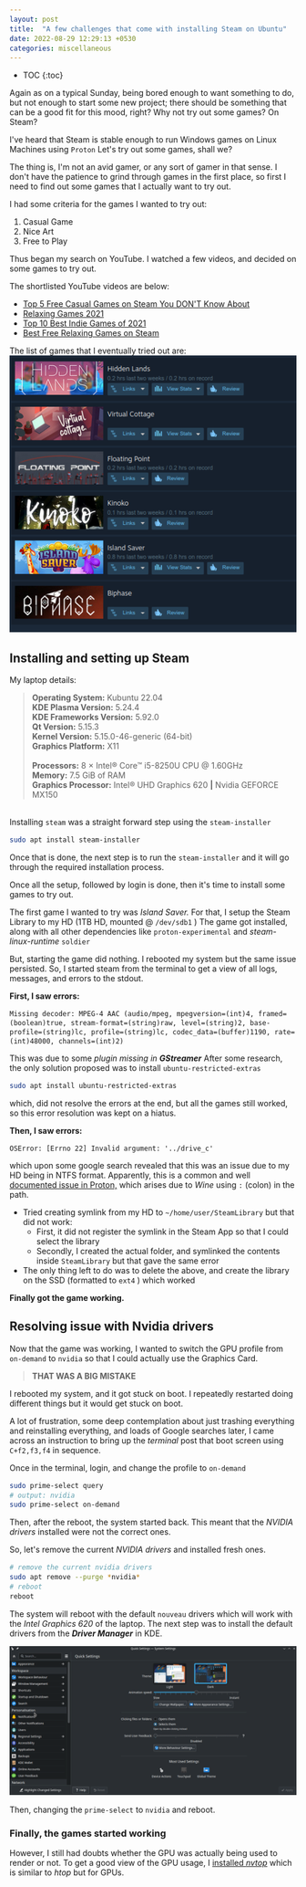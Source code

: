 ```yaml
---
layout: post
title:  "A few challenges that come with installing Steam on Ubuntu"
date: 2022-08-29 12:29:13 +0530
categories: miscellaneous
---
```


<style type='text/css'>#markdown-toc::before{content:'Table of Contents';font-weight:700}#markdown-toc{border:3px solid #aaa;padding:1.5em;margin-left:0;display:inline-block}</style>

* TOC
{:toc}

Again as on a typical Sunday, being bored enough to want something to do, but not enough to start some new project; there should be something that can be a good fit for this mood, right? Why not try out some games? On Steam?

I've heard that Steam is stable enough to run Windows games on Linux Machines using `Proton` Let's try out some games, shall we?

The thing is, I'm not an avid gamer, or any sort of gamer in that sense. I don't have the patience to grind through games in the first place, so first I need to find out some games that I actually want to try out.

I had some criteria for the games I wanted to try out:

1. Casual Game
2. Nice Art
3. Free to Play

Thus began my search on YouTube. I watched a few videos, and decided on some games to try out.

The shortlisted YouTube videos are below:

* [Top 5 Free Casual Games on Steam You DON'T Know About](https://www.youtube.com/watch?v=a8vR_AaXl8I)
* [Relaxing Games 2021](https://www.youtube.com/watch?v=NZ4ffJHzEXU)
* [Top 10 Best Indie Games of 2021](https://www.youtube.com/watch?v=u-ronEQXB08)
* [Best Free Relaxing Games on Steam](https://www.youtube.com/watch?v=C2aSbIZQKt4)

The list of games that I eventually tried out are:
![Casual Games I recently tried out on Steam](/assets/img/29-08-2022-casual-games-list-trying-on-steam-.png)

## Installing and setting up Steam

My laptop details:
> **Operating System:** Kubuntu 22.04 <br>
> **KDE Plasma Version:** 5.24.4 <br>
> **KDE Frameworks Version:** 5.92.0 <br>
> **Qt Version:** 5.15.3 <br>
> **Kernel Version:** 5.15.0-46-generic (64-bit) <br>
> **Graphics Platform:** X11 <br><br>
> **Processors:** 8 × Intel® Core™ i5-8250U CPU @ 1.60GHz <br>
> **Memory:** 7.5 GiB of RAM <br>
> **Graphics Processor:** Intel® UHD Graphics 620 **|** Nvidia GEFORCE MX150

<br>Installing `steam` was a straight forward step using the `steam-installer`

```bash
sudo apt install steam-installer
```

Once that is done, the next step is to run the `steam-installer` and it will go through the required installation process.

Once all the setup, followed by login is done, then it's time to install some games to try out.

The first game I wanted to try was _Island Saver._ For that, I setup the Steam Library to my HD (1TB HD, mounted @ `/dev/sdb1` ) The game got installed, along with all other dependencies like `proton-experimental` and _steam-linux-runtime_ `soldier`

But, starting the game did nothing. I rebooted my system but the same issue persisted. So, I started steam from the terminal to get a view of all logs, messages, and errors to the stdout.

**First, I saw errors:**

```text
Missing decoder: MPEG-4 AAC (audio/mpeg, mpegversion=(int)4, framed=(boolean)true, stream-format=(string)raw, level=(string)2, base-profile=(string)lc, profile=(string)lc, codec_data=(buffer)1190, rate=(int)48000, channels=(int)2)
```

This was due to some _plugin missing in **GStreamer**_ After some research, the only solution proposed was to install `ubuntu-restricted-extras`

```bash
sudo apt install ubuntu-restricted-extras
```

which, did not resolve the errors at the end, but all the games still worked, so this error resolution was kept on a hiatus.

**Then, I saw errors:**

```text
OSError: [Errno 22] Invalid argument: '../drive_c'
```

which upon some google search revealed that this was an issue due to my HD being in NTFS format. Apparently, this is a common and well [documented issue in Proton,](https://github.com/ValveSoftware/Proton/issues/5168) which arises due to _Wine_ using `:` (colon) in the path.

* Tried creating symlink from my HD to `~/home/user/SteamLibrary` but that did not work:
  * First, it did not register the symlink in the Steam App so that I could select the library
  * Secondly, I created the actual folder, and symlinked the contents inside `SteamLibrary` but that gave the same error
* The only thing left to do was to delete the above, and create the library on the SSD (formatted to `ext4` ) which worked

**Finally got the game working.**

## Resolving issue with Nvidia drivers

Now that the game was working, I wanted to switch the GPU profile from `on-demand` to `nvidia` so that I could actually use the Graphics Card.

> **THAT WAS A BIG MISTAKE**

I rebooted my system, and it got stuck on boot. I repeatedly restarted doing different things but it would get stuck on boot.

A lot of frustration, some deep contemplation about just trashing everything and reinstalling everything, and loads of Google searches later, I came across an instruction to bring up the _terminal_ post that boot screen using `C+f2,f3,f4` in sequence.

Once in the terminal, login, and change the profile to `on-demand`

```bash
sudo prime-select query
# output: nvidia
sudo prime-select on-demand
```

Then, after the reboot, the system started back. This meant that the _NVIDIA drivers_ installed were not the correct ones.

So, let's remove the current _NVIDIA drivers_ and installed fresh ones.

```bash
# remove the current nvidia drivers
sudo apt remove --purge *nvidia*
# reboot
reboot
```

The system will reboot with the default `nouveau` drivers which will work with the _Intel Graphics 620_ of the laptop. The next step was to install the default drivers from the _**Driver Manager**_ in KDE.

![Installing nvidia drivers from Additional Drivers](/assets/gif/setting-additional-drivers-install-nvidia-515.gif)

Then, changing the `prime-select` to `nvidia` and reboot.

### Finally, the games started working

However, I still had doubts whether the GPU was actually being used to render or not. To get a good view of the GPU usage, I [installed _nvtop_](https://github.com/Syllo/nvtop) which is similar to _htop_ but for GPUs.
